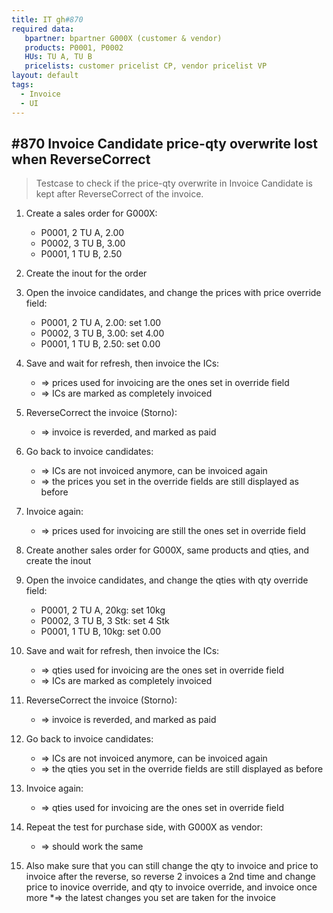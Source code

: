 ```yaml
---
title: IT gh#870
required data:
   bpartner: bpartner G000X (customer & vendor)
   products: P0001, P0002
   HUs: TU A, TU B
   pricelists: customer pricelist CP, vendor pricelist VP   
layout: default
tags:
  - Invoice
  - UI
---
```

## #870 Invoice Candidate price-qty overwrite lost when ReverseCorrect

> Testcase to check if the price-qty overwrite in Invoice Candidate is kept after ReverseCorrect of the invoice.

1. Create a sales order for G000X:
	* P0001, 2 TU A, 2.00
	* P0002, 3 TU B, 3.00
	* P0001, 1 TU B, 2.50
	
1. Create the inout for the order

1. Open the invoice candidates, and change the prices with price override field:
	* P0001, 2 TU A, 2.00: set 1.00
	* P0002, 3 TU B, 3.00: set 4.00
	* P0001, 1 TU B, 2.50: set 0.00
	
1. Save and wait for refresh, then invoice the ICs:
	* => prices used for invoicing are the ones set in override field
	* => ICs are marked as completely invoiced
	
1. ReverseCorrect the invoice (Storno):
	* => invoice is reverded, and marked as paid
	
1. Go back to invoice candidates:
	* => ICs are not invoiced anymore, can be invoiced again
	* => the prices you set in the override fields are still displayed as before
	
1. Invoice again:
	* => prices used for invoicing are still the ones set in override field
	
1. Create another sales order for G000X, same products and qties, and create the inout

1. Open the invoice candidates, and change the qties with qty override field:
	* P0001, 2 TU A, 20kg: set 10kg
	* P0002, 3 TU B, 3 Stk: set 4 Stk
	* P0001, 1 TU B, 10kg: set 0.00	
	
1. Save and wait for refresh, then invoice the ICs:
	* => qties used for invoicing are the ones set in override field
	* => ICs are marked as completely invoiced
	
1. ReverseCorrect the invoice (Storno):
	* => invoice is reverded, and marked as paid
	
1. Go back to invoice candidates:
	* => ICs are not invoiced anymore, can be invoiced again
	* => the qties you set in the override fields are still displayed as before
	
1. Invoice again:
	* => qties used for invoicing are the ones set in override field
	
1. Repeat the test for purchase side, with G000X as vendor:
	* => should work the same
	
1. Also make sure that you can still change the qty to invoice and price to invoice after the reverse, so reverse 2 invoices a 2nd time and change price to inovice override, and qty to invoice override, and invoice once more
	*=> the latest changes you set are taken for the invoice
